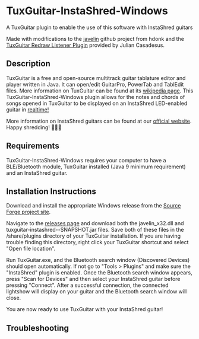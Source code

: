 # TuxGuitar-InstaShred-Windows
A TuxGuitar plugin to enable the use of this software with InstaShred guitars

Made with modifications to the [javelin](https://github.com/hdonk/javelin) github project from hdonk and the [TuxGuitar Redraw Listener Plugin](https://sourceforge.net/p/tuxguitar/support-requests/37/) provided by Julian Casadesus.

## Description
TuxGuitar is a free and open-source multitrack guitar tablature editor and player written in Java. It can open/edit GuitarPro, PowerTab and TablEdit files. More information on TuxGuitar can be found at its [wikipedia page](https://en.wikipedia.org/wiki/TuxGuitar). This TuxGuitar-InstaShred-Windows plugin allows for the notes and chords of songs opened in TuxGuitar to be displayed on an InstaShred LED-enabled guitar in [realtime!](https://www.youtube.com/watch?v=LtRkjv9bZKI) 

More information on InstaShred guitars can be found at our [official website](https://www.instashred.com.au/). Happy shredding! 🎸🎼🎵

## Requirements
TuxGuitar-InstaShred-Windows requires your computer to have a BLE/Bluetooth module, TuxGuitar installed (Java 9 minimum requirement) and an InstaShred guitar.  

## Installation Instructions
Download and install the appropriate Windows release from the [Source Forge project site](https://sourceforge.net/projects/tuxguitar/files/TuxGuitar/).

Navigate to the [releases page](https://github.com/InstaShred/TuxGuitar-InstaShred-Windows/releases) and download both the javelin_x32.dll and tuxguitar-instashred--SNAPSHOT.jar files. Save both of these files in the /share/plugins directory of your TuxGuitar installation. If you are having trouble finding this directory, right click your TuxGuitar shortcut and select "Open file location".

Run TuxGuitar.exe, and the Bluetooth search window (Discovered Devices) should open automatically. If not go to "Tools > Plugins" and make sure the "InstaShred" plugin is enabled. Once the Bluetooth search window appears, press "Scan for Devices" and then select your InstaShred guitar before pressing "Connect". After a successful connection, the connected lightshow will display on your guitar and the Bluetooth search window will close. 

You are now ready to use TuxGuitar with your InstaShred guitar!

## Troubleshooting
